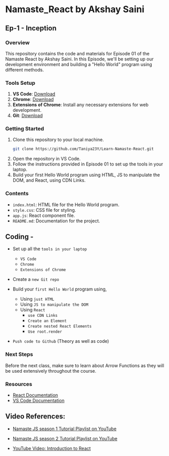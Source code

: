 # Namaste_React by Akshay Saini

## Ep-1 - Inception

### Overview
This repository contains the code and materials for Episode 01 of the Namaste React by Akshay Saini. In this Episode, we'll be setting up our development environment and building a "Hello World" program using different methods.

### Tools Setup
1. **VS Code**: [Download](https://code.visualstudio.com/)
2. **Chrome**: [Download](https://www.google.com/chrome/)
3. **Extensions of Chrome**: Install any necessary extensions for web development.
4. **Git**: [Download](https://git-scm.com/downloads)

### Getting Started
1. Clone this repository to your local machine.
    ```bash
    git clone https://github.com/Taniya23Y/Learn-Namaste-React.git
    ```
2. Open the repository in VS Code.
3. Follow the instructions provided in Episode 01 to set up the tools in your laptop.
4. Build your first Hello World program using HTML, JS to manipulate the DOM, and React, using CDN Links.

### Contents
- `index.html`: HTML file for the Hello World program.
- `style.css`: CSS file for styling.
- `app.js`: React component file.
- `README.md`: Documentation for the project.

## Coding -
- Set up all the `tools in your laptop`

    - `VS Code`
    - `Chrome`
    - `Extensions of Chrome`
- Create a `new Git repo`
- Build your `first Hello World` program using,
    - Using `just HTML`
    - Using `JS to manipulate the DOM`
    - Using `React`
        - `use CDN Links`
        - `Create an Element`
        - `Create nested React Elements`
        - `Use root.render`
- `Push code to Github` (Theory as well as code)

### Next Steps
Before the next class, make sure to learn about Arrow Functions as they will be used extensively throughout the course.

### Resources
- [React Documentation](https://reactjs.org/docs/getting-started.html)
- [VS Code Documentation](https://code.visualstudio.com/docs)

## Video References:
- [Namaste JS season 1 Tutorial Playlist on YouTube](https://www.youtube.com/watch?v=pN6jk0uUrD8&list=PLlasXeu85E9cQ32gLCvAvr9vNaUccPVNP&pp=iAQB)

- [Namaste JS season 2 Tutorial Playlist on YouTube](https://www.youtube.com/watch?v=78Homn79Qsk&list=PLlasXeu85E9eWOpw9jxHOQyGMRiBZ60aX&pp=iAQB)

- [YouTube Video: Introduction to React](https://www.youtube.com/watch?v=IrHmpdORLu8)


